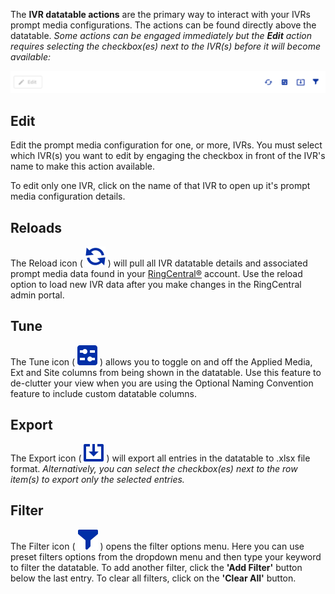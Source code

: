 The **IVR datatable actions** are the primary way to interact with your IVRs prompt media configurations. The actions can be found directly above the datatable. *Some actions can be engaged immediately but the **Edit** action requires selecting the checkbox(es) next to the IVR(s) before it will become available:*

![IVR datatable actions](../assets/ivr-datatable-actions.png "IVR datatable actions")

## Edit
Edit the prompt media configuration for one, or more, IVRs. You must select which IVR(s) you want to edit by engaging the checkbox in front of the IVR's name to make this action available.

To edit only one IVR, click on the name of that IVR to open up it's prompt media configuration details.

## Reloads
The Reload icon ( ![Reload icon](../assets/restart.svg "Reload icon") ) will pull all IVR datatable details and associated prompt media data found in your [RingCentral®](https://ringcentral.com) account. Use the reload option to load new IVR data after you make changes in the RingCentral admin portal.

## Tune 
The Tune icon ( ![Tune icon](../assets/tune.svg "Tune icon") ) allows you to toggle on and off the Applied Media, Ext and Site columns from being shown in the datatable. Use this feature to de-clutter your view when you are using the Optional Naming Convention feature to include custom datatable columns.

## Export
The Export icon ( ![Export icon](../assets/export.svg "Export icon") ) will export all entries in the datatable to .xlsx file format. *Alternatively, you can select the checkbox(es) next to the row item(s) to export only the selected entries.*

## Filter
The Filter icon ( ![Filter icon](../assets/filter.svg "Filter icon") ) opens the filter options menu. Here you can use preset filters options from the dropdown menu and then type your keyword to filter the datatable. To add another filter, click the **'Add Filter'** button below the last entry. To clear all filters, click on the **'Clear All'** button.